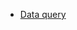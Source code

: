 * [Data query](https://www.encodeproject.org/deeply-profiled-uniform-batch-matrix/?type=Experiment&control_type!=*&status=released&replicates.library.biosample.biosample_ontology.term_id=EFO:0002106&replicates.library.biosample.biosample_ontology.term_id=EFO:0001203&replicates.library.biosample.biosample_ontology.term_id=EFO:0006711&replicates.library.biosample.biosample_ontology.term_id=EFO:0002713&replicates.library.biosample.biosample_ontology.term_id=EFO:0002847&replicates.library.biosample.biosample_ontology.term_id=EFO:0002074&replicates.library.biosample.biosample_ontology.term_id=EFO:0001200&replicates.library.biosample.biosample_ontology.term_id=EFO:0009747&replicates.library.biosample.biosample_ontology.term_id=EFO:0002824&replicates.library.biosample.biosample_ontology.term_id=CL:0002327&replicates.library.biosample.biosample_ontology.term_id=CL:0002618&replicates.library.biosample.biosample_ontology.term_id=EFO:0002784&replicates.library.biosample.biosample_ontology.term_id=EFO:0001196&replicates.library.biosample.biosample_ontology.term_id=EFO:0001187&replicates.library.biosample.biosample_ontology.term_id=EFO:0002067&replicates.library.biosample.biosample_ontology.term_id=EFO:0001099&replicates.library.biosample.biosample_ontology.term_id=EFO:0002819&replicates.library.biosample.biosample_ontology.term_id=EFO:0009318&replicates.library.biosample.biosample_ontology.term_id=EFO:0001086&replicates.library.biosample.biosample_ontology.term_id=EFO:0007950&replicates.library.biosample.biosample_ontology.term_id=EFO:0003045&replicates.library.biosample.biosample_ontology.term_id=EFO:0003042&replicates.library.biosample.internal_tags=Deeply+Profiled&assay_title=BruUV-seq)
